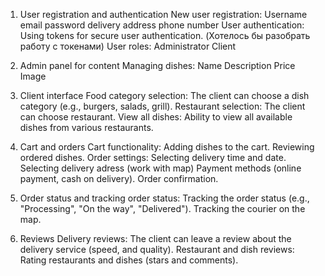 1. User registration and authentication
   New user registration:
     Username
     email
     password
     delivery address
     phone number
   User authentication:
     Using tokens for secure user authentication. (Хотелось бы разобрать работу с токенами)
   User roles:
     Administrator
     Client
   
2. Admin panel for content
   Managing dishes:
     Name
     Description
     Price
     Image
   
3. Client interface
   Food category selection:
     The client can choose a dish category (e.g., burgers, salads, grill).
   Restaurant selection:
     The client can choose restaurant.
   View all dishes:
     Ability to view all available dishes from various restaurants.
   
4. Cart and orders
   Cart functionality:
     Adding dishes to the cart.
     Reviewing ordered dishes.
   Order settings:
     Selecting delivery time and date.
     Selecting delivery adress (work with map) 
     Payment methods (online payment, cash on delivery).
     Order confirmation.
   
6. Order status and tracking order status:
   Tracking the order status (e.g., "Processing", "On the way", "Delivered").
   Tracking the courier on the map.
   
7. Reviews
   Delivery reviews:
     The client can leave a review about the delivery service (speed, and quality).
   Restaurant and dish reviews:
     Rating restaurants and dishes (stars and comments).
